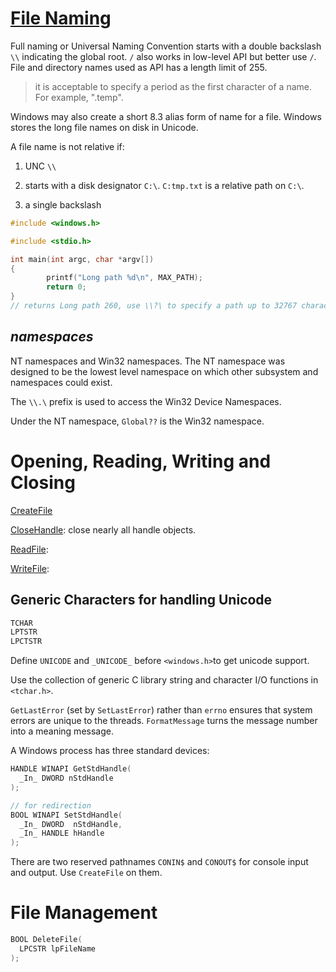 # [File Naming](https://docs.microsoft.com/en-us/windows/win32/fileio/naming-a-file)

Full naming or Universal Naming Convention starts with a double backslash `\\` indicating the global root. `/` also works in low-level API but better use `/`. File and directory names used as API has a length limit of 255.

> it is acceptable to specify a period as the first character of a name. For example, ".temp".

Windows may also create a short 8.3 alias form of name for a file. Windows stores the long file names on disk in Unicode.

A file name is not relative if:

1. UNC `\\`

2. starts with a disk designator `C:\`. `C:tmp.txt` is a relative path on `C:\`.

3. a single backslash

```c
#include <windows.h>

#include <stdio.h>

int main(int argc, char *argv[])
{
        printf("Long path %d\n", MAX_PATH);
        return 0;
}
// returns Long path 260, use \\?\ to specify a path up to 32767 characters long,  \\?\C:\ and \\?\UNC\, which actually turns off automatic expansion of the path string.
```

## _namespaces_


NT namespaces and Win32 namespaces. The NT namespace was designed to be the lowest level namespace on which other subsystem and namespaces could exist.

The `\\.\` prefix is used to access the Win32 Device Namespaces.

Under the NT namespace, `Global??` is the Win32 namespace.

# Opening, Reading, Writing and Closing

[CreateFile](https://docs.microsoft.com/en-us/windows/win32/api/fileapi/nf-fileapi-createfilew)

[CloseHandle](https://docs.microsoft.com/en-us/windows/win32/api/handleapi/nf-handleapi-closehandle): close nearly all handle objects.

[ReadFile](https://docs.microsoft.com/en-us/windows/win32/api/fileapi/nf-fileapi-readfile): 

[WriteFile](https://docs.microsoft.com/en-us/windows/win32/api/fileapi/nf-fileapi-writefile):

## Generic Characters for handling Unicode

```c
TCHAR
LPTSTR
LPCTSTR
```

Define `UNICODE` and `_UNICODE_` before `<windows.h>`to get unicode support.

Use the collection of generic C library string and character I/O functions in `<tchar.h>`.

`GetLastError` (set by `SetLastError`) rather than `errno` ensures that system errors are unique to the threads. `FormatMessage` turns the message number into a meaning message.

A Windows process has three standard devices:

```c
HANDLE WINAPI GetStdHandle(
  _In_ DWORD nStdHandle
);

// for redirection
BOOL WINAPI SetStdHandle(
  _In_ DWORD  nStdHandle,
  _In_ HANDLE hHandle
);
```

There are two reserved pathnames `CONIN$` and `CONOUT$` for console input and output. Use `CreateFile` on them.

# File Management

```c
BOOL DeleteFile(
  LPCSTR lpFileName
);
```
